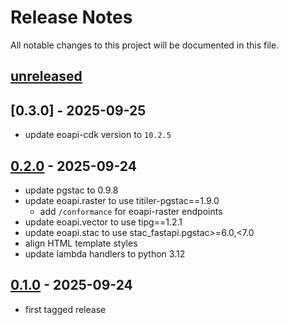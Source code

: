 # Release Notes

All notable changes to this project will be documented in this file.

## [unreleased]

## [0.3.0] - 2025-09-25

* update eoapi-cdk version to `10.2.5`

## [0.2.0] - 2025-09-24

* update pgstac to 0.9.8
* update eoapi.raster to use titiler-pgstac==1.9.0
    * add `/conformance` for eoapi-raster endpoints 
* update eoapi.vector to use tipg==1.2.1
* update eoapi.stac to use stac_fastapi.pgstac>=6.0,<7.0
* align HTML template styles
* update lambda handlers to python 3.12

## [0.1.0] - 2025-09-24

* first tagged release

[unreleased]: https://github.com/developmentseed/eoapi-devseed/compare/0.2.0...HEAD
[0.2.0]: https://github.com/developmentseed/eoapi-devseed/compare/0.1.0...0.2.0
[0.1.0]: https://github.com/developmentseed/eoapi-devseed/compare/49ec34d33b6d21bfb51cf37bfa167ffcb5f09938...0.1.0
